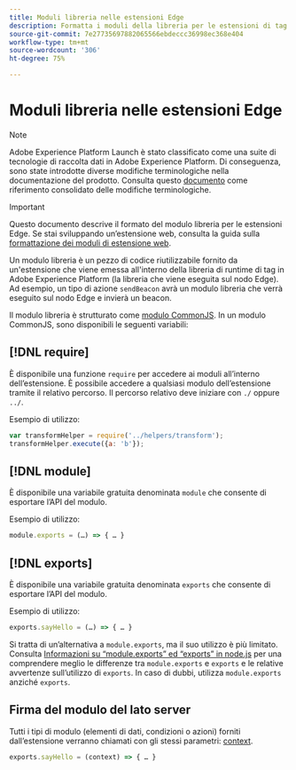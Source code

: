 ```yaml
---
title: Moduli libreria nelle estensioni Edge
description: Formatta i moduli della libreria per le estensioni di tag in una proprietà edge.
source-git-commit: 7e27735697882065566ebdeccc36998ec368e404
workflow-type: tm+mt
source-wordcount: '306'
ht-degree: 75%

---
```


# Moduli libreria nelle estensioni Edge

>[!NOTE]
>
>Adobe Experience Platform Launch è stato classificato come una suite di tecnologie di raccolta dati in Adobe Experience Platform. Di conseguenza, sono state introdotte diverse modifiche terminologiche nella documentazione del prodotto. Consulta questo [documento](../../term-updates.md) come riferimento consolidato delle modifiche terminologiche.

>[!IMPORTANT]
>
>Questo documento descrive il formato del modulo libreria per le estensioni Edge. Se stai sviluppando un’estensione web, consulta la guida sulla [formattazione dei moduli di estensione web](../web/format.md).

Un modulo libreria è un pezzo di codice riutilizzabile fornito da un&#39;estensione che viene emessa all&#39;interno della libreria di runtime di tag in Adobe Experience Platform (la libreria che viene eseguita sul nodo Edge). Ad esempio, un tipo di azione `sendBeacon` avrà un modulo libreria che verrà eseguito sul nodo Edge e invierà un beacon.

Il modulo libreria è strutturato come [modulo CommonJS](http://wiki.commonjs.org/wiki/Modules/1.1.1). In un modulo CommonJS, sono disponibili le seguenti variabili:

## [!DNL require]

È disponibile una funzione `require` per accedere ai moduli all’interno dell’estensione. È possibile accedere a qualsiasi modulo dell’estensione tramite il relativo percorso. Il percorso relativo deve iniziare con `./` oppure `../`.

Esempio di utilizzo:

```js
var transformHelper = require('../helpers/transform');
transformHelper.execute({a: 'b'});
```

## [!DNL module]

È disponibile una variabile gratuita denominata `module` che consente di esportare l’API del modulo.

Esempio di utilizzo:

```js
module.exports = (…) => { … }
```

## [!DNL exports]

È disponibile una variabile gratuita denominata `exports` che consente di esportare l’API del modulo.

Esempio di utilizzo:

```js
exports.sayHello = (…) => { … }
```

Si tratta di un’alternativa a `module.exports`, ma il suo utilizzo è più limitato. Consulta [Informazioni su “module.exports” ed “exports” in node.js](https://www.sitepoint.com/understanding-module-exports-exports-node-js/) per una comprendere meglio le differenze tra `module.exports` e `exports` e le relative avvertenze sull’utilizzo di `exports`. In caso di dubbi, utilizza `module.exports` anziché `exports`.

## Firma del modulo del lato server

Tutti i tipi di modulo (elementi di dati, condizioni o azioni) forniti dall’estensione verranno chiamati con gli stessi parametri: [context](./context.md).

```js
exports.sayHello = (context) => { … }
```
